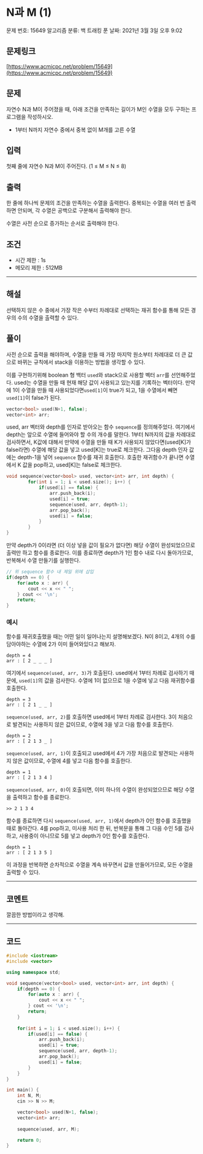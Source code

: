 # N과 M (1)

문제 번호: 15649
알고리즘 분류: 백 트래킹
푼 날짜: 2021년 3월 3일 오후 9:02

## 문제링크

[https://www.acmicpc.net/problem/15649](https://www.acmicpc.net/problem/15649)

## 문제

자연수 N과 M이 주어졌을 때, 아래 조건을 만족하는 길이가 M인 수열을 모두 구하는 프로그램을 작성하시오.

- 1부터 N까지 자연수 중에서 중복 없이 M개를 고른 수열

## 입력

첫째 줄에 자연수 N과 M이 주어진다. (1 ≤ M ≤ N ≤ 8)

## 출력

한 줄에 하나씩 문제의 조건을 만족하는 수열을 출력한다. 중복되는 수열을 여러 번 출력하면 안되며, 각 수열은 공백으로 구분해서 출력해야 한다.

수열은 사전 순으로 증가하는 순서로 출력해야 한다.

## 조건

- 시간 제한 : 1s
- 메모리 제한 : 512MB

---

## 해설

선택하지 않은 수 중에서 가장 작은 수부터 차례대로 선택하는 재귀 함수를 통해 모든 경우의 수의 수열을 출력할 수 있다.

## 풀이

사전 순으로 출력을 해야하며, 수열을 만들 때 가장 마지막 원소부터 차례대로 더 큰 값으로 바뀌는 규칙에서 stack을 이용하는 방법을 생각할 수 있다. 

이를 구현하기위해 boolean 형 백터 `used`와 stack으로 사용할 벡터 `arr`를 선언해주었다. used는 수열을 만들 때 현재 해당 값이 사용되고 있는지를 기록하는 벡터이다. 만약에 1이 수열을 만들 때 사용되었다면`used[1]`이 true가 되고, 1을 수열에서 빼면 `used[1]`이 false가 된다.

```cpp
vector<bool> used(N+1, false);
vector<int> arr;
```

used, arr 벡터와 depth를 인자로 받아오는 함수 `sequence`를 정의해주었다.  여기에서 depth는 앞으로 수열에 들어와야 할 수의 개수를 말한다. 1부터 N까지의 값을 차례대로 검사하면서, K값에 대해서 만약에 수열을 만들 때 K가 사용되지 않았다면(used[K]가 false라면) 수열에 해당 값을 넣고 used[K]는 true로 체크한다. 그다음 depth 인자 값에는 depth-1을 넣어 `sequence` 함수를 재귀 호출한다. 호출한 재귀함수가 끝나면 수열에서 K 값을 pop하고, used[K]는 false로 체크한다.

```cpp
void sequence(vector<bool> used, vector<int> arr, int depth) {
		for(int i = 1; i < used.size(); i++) {
		    if(used[i] == false) {
		        arr.push_back(i);
		        used[i] = true;
		        sequence(used, arr, depth-1);
		        arr.pop_back();
		        used[i] = false;
		    }
		}
}
```

만약 depth가 0이라면 (더 이상 넣을 값이 필요가 없다면) 해당 수열이 완성되었으므로 출력만 하고 함수를 종료한다. 이를 종료하면 depth가 1인 함수 내로 다시 돌아가므로, 반복해서 수열 만들기를 실행한다.

```cpp
// 위 sequence 함수 내 제일 위에 삽입
if(depth == 0) {
    for(auto x : arr) {
        cout << x << " ";
    } cout << '\n';
    return;
}
```

### 예시

함수를 재귀호출했을 때는 어떤 일이 일어나는지 설명해보겠다. N이 8이고, 4개의 수를 담아야하는 수열에 2가 이미 들어와있다고 해보자. 

```
depth = 4
arr : [ 2 _ _ _ ]
```

여기에서 `sequence(used, arr, 3)`가 호출된다. used에서 1부터 차례로 검사하기 때문에, `used[1]`의 값을 검사한다. 수열에 1이 없으므로 1을 수열에 넣고 다음 재귀함수를 호출한다.

```
depth = 3
arr : [ 2 1 _ _ ]
```

`sequence(used, arr, 2)`를 호출하면 used에서 1부터 차례로 검사한다. 3이 처음으로 발견되는 사용하지 않은 값이므로, 수열에 3을 넣고 다음 함수를 호출한다.

```
depth = 2
arr : [ 2 1 3 _ ]
```

`sequence(used, arr, 1)`이 호출되고 used에서 4가 가장 처음으로 발견되는 사용하지 않은 값이므로, 수열에 4를 넣고 다음 함수를 호출한다.

```
depth = 1
arr : [ 2 1 3 4 ]
```

`sequence(used, arr, 0)`이 호출되면, 이미 하나의 수열이 완성되었으므로 해당 수열을 출력하고 함수를 종료한다.

```
>> 2 1 3 4
```

함수를 종료하면 다시 `sequence(used, arr, 1)`에서 depth가 0인 함수를 호출했을 때로 돌아간다. 4를 pop하고, 미사용 처리 한 뒤, 반복문을 통해 그 다음 수인 5를 검사하고, 사용중이 아니므로 5를 넣고 depth가 0인 함수를 호출한다. 

```
depth = 1
arr : [ 2 1 3 5 ]
```

이 과정을 반복하면 순차적으로 수열을 계속 바꾸면서 값을 만들어가므로, 모든 수열을 출력할 수 있다.

---

## 코멘트

깔끔한 방법이라고 생각해.

---

## 코드

```cpp
#include <iostream>
#include <vector>

using namespace std;

void sequence(vector<bool> used, vector<int> arr, int depth) {
    if(depth == 0) {
        for(auto x : arr) {
            cout << x << " ";
        } cout << '\n';
        return;
    }
    
    for(int i = 1; i < used.size(); i++) {
        if(used[i] == false) {
            arr.push_back(i);
            used[i] = true;
            sequence(used, arr, depth-1);
            arr.pop_back();
            used[i] = false;
        }
    }
}

int main() {
    int N, M;
    cin >> N >> M;

    vector<bool> used(N+1, false);
    vector<int> arr;
    
    sequence(used, arr, M);

	return 0;
}
```